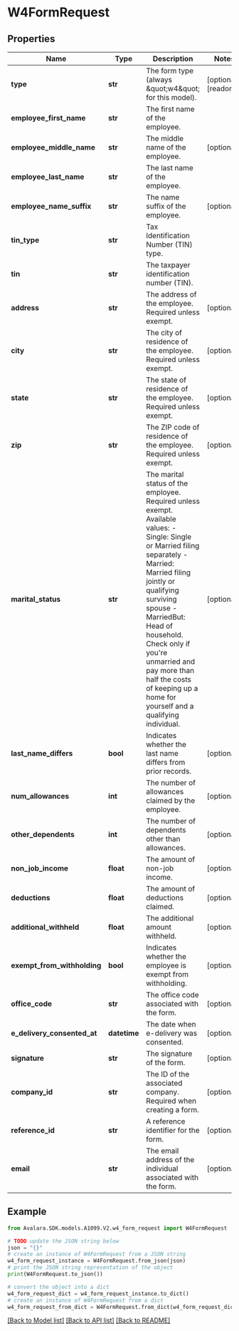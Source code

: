 # W4FormRequest


## Properties

Name | Type | Description | Notes
------------ | ------------- | ------------- | -------------
**type** | **str** | The form type (always \&quot;w4\&quot; for this model). | [optional] [readonly] 
**employee_first_name** | **str** | The first name of the employee. | 
**employee_middle_name** | **str** | The middle name of the employee. | [optional] 
**employee_last_name** | **str** | The last name of the employee. | 
**employee_name_suffix** | **str** | The name suffix of the employee. | [optional] 
**tin_type** | **str** | Tax Identification Number (TIN) type. | 
**tin** | **str** | The taxpayer identification number (TIN). | 
**address** | **str** | The address of the employee. Required unless exempt. | [optional] 
**city** | **str** | The city of residence of the employee. Required unless exempt. | [optional] 
**state** | **str** | The state of residence of the employee. Required unless exempt. | [optional] 
**zip** | **str** | The ZIP code of residence of the employee. Required unless exempt. | [optional] 
**marital_status** | **str** | The marital status of the employee. Required unless exempt.  Available values:  - Single: Single or Married filing separately  - Married: Married filing jointly or qualifying surviving spouse  - MarriedBut: Head of household. Check only if you&#39;re unmarried and pay more than half the costs of keeping up a home for yourself and a qualifying individual. | [optional] 
**last_name_differs** | **bool** | Indicates whether the last name differs from prior records. | [optional] 
**num_allowances** | **int** | The number of allowances claimed by the employee. | [optional] 
**other_dependents** | **int** | The number of dependents other than allowances. | [optional] 
**non_job_income** | **float** | The amount of non-job income. | [optional] 
**deductions** | **float** | The amount of deductions claimed. | [optional] 
**additional_withheld** | **float** | The additional amount withheld. | [optional] 
**exempt_from_withholding** | **bool** | Indicates whether the employee is exempt from withholding. | [optional] 
**office_code** | **str** | The office code associated with the form. | [optional] 
**e_delivery_consented_at** | **datetime** | The date when e-delivery was consented. | [optional] 
**signature** | **str** | The signature of the form. | [optional] 
**company_id** | **str** | The ID of the associated company. Required when creating a form. | [optional] 
**reference_id** | **str** | A reference identifier for the form. | [optional] 
**email** | **str** | The email address of the individual associated with the form. | [optional] 

## Example

```python
from Avalara.SDK.models.A1099.V2.w4_form_request import W4FormRequest

# TODO update the JSON string below
json = "{}"
# create an instance of W4FormRequest from a JSON string
w4_form_request_instance = W4FormRequest.from_json(json)
# print the JSON string representation of the object
print(W4FormRequest.to_json())

# convert the object into a dict
w4_form_request_dict = w4_form_request_instance.to_dict()
# create an instance of W4FormRequest from a dict
w4_form_request_from_dict = W4FormRequest.from_dict(w4_form_request_dict)
```
[[Back to Model list]](../README.md#documentation-for-models) [[Back to API list]](../README.md#documentation-for-api-endpoints) [[Back to README]](../README.md)


